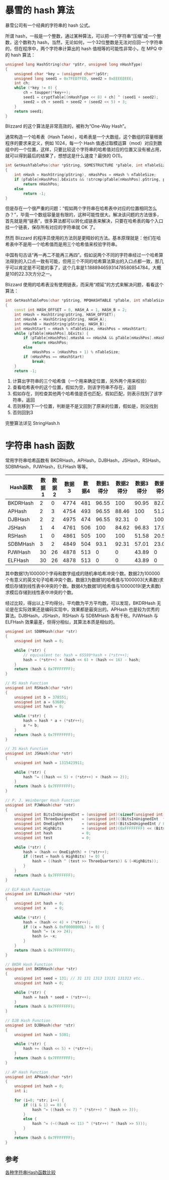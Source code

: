 # 暴雪的 hash 算法

暴雪公司有一个经典的字符串的 hash 公式。

所谓 hash，一般是一个整数，通过某种算法，可以把一个字符串“压缩”成一个整数，这个数称为 hash，当然，无论如何，一个32位整数是无法对应回一个字符串的，但在程序中，两个字符串计算出的 hash 值相等的可能性非常小，在 MPQ 中的 hash 算法：

```c++
unsigned long HashString(char *pStr, unsigned long nHashType)
{
    unsigned char *key = (unsigned char*)pStr;
    unsigned long seed1 = 0x7FED7FED, seed2 = 0xEEEEEEEE;
    int ch;
    while (*key != 0) {
        ch = toupper(*key++);
        seed1 = cryptTable[(nHashType << 8) + ch] ^ (seed1 + seed2);
        seed2 = ch + seed1 + seed2 + (seed2 << 5) + 3;
    }
    return seed1;
}
```

Blizzard 的这个算法是非常高效的，被称为“One-Way Hash”。

通常构造一个哈希表（Hash Table），哈希表是一个大数组，这个数组的容量根据程序的要求来定义，例如 1024，每一个 Hash 值通过取模运算（mod）对应到数组中的一个位置，这样，只要比较这个字符串的哈希值对应的位置又没有被占用，就可以得到最后的结果了，想想这是什么速度？最快的 O(1)。

```c++
int GetHashTablePos(char *pString, SOMESTRUCTURE *pTable, int nTableSize)
{
    int nHash = HashString(pString), nHashPos = nHash % nTableSize;
    if (pTable[nHashPos].bExists && !strcmp(pTable[nHashPos].pString, pString))
		return nHashPos;
    else
        return -1;
}
```

但是存在一个很严重的问题：“假如两个字符串在哈希表中对应的位置相同怎么办？”，毕竟一个数组容量是有限的，这种可能性很大。解决该问题的方法很多，首先就是用“链表”，很多算法都可以转化成链表来解决，只要在哈希表的每个入口挂一个链表，保存所有对应的字符串就 OK 了。

然而 Blizzard 的程序员使用的方法则是更精妙的方法。基本原理就是：他们在哈希表中不是用一个哈希值而是用三个哈希值来校验字符串。

中国有句古话“再一再二不能再三再四”。假如说两个不同的字符串经过一个哈希算法得到的入口点一致有可能，但用三个不同的哈希算法算出的入口点都一致，那几乎可以肯定是不可能的事了，这个几率是1:18889465931478580854784，大概是10的22.3次方分之一。

Blizzard 使用的哈希表没有使用链表，而采用“顺延”的方式来解决问题，看看这个算法：

```c++
int GetHashTablePos(char *pString, MPQHASHTABLE *pTable, int nTableSize) 
{
    const int HASH_OFFSET = 0, HASH_A = 1, HASH_B = 2;
    int nHash = HashString(pString, HASH_OFFSET);
    int nHashA = HashString(pString, HASH_A);
    int nHashB = HashString(pString, HASH_B);
    int nHashStart = nHash % nTableSize, nHashPos = nHashStart;
    while (pTable[nHashPos].bExits) {
        if (pTable[nHashPos].nHashA == nHashA && pTable[nHashPos].nHashB == nHashB)
            return nHashPos;
        else
            nHashPos = (nHashPos + 1) % nTableSize;
        if (nHashPos == nHashStart)
            break;
    }
    return -1;
```

1. 计算出字符串的三个哈希值（一个用来确定位置，另外两个用来校验）
2. 查看哈希表中的这个位置，假如为空，则该字符串不存在，返回
3. 假如存在，则检查其他两个哈希值是否也匹配，假如匹配，则表示找到了该字符串，返回
4. 否则移到下一个位置，判断是不是又回到了原来的位置，假如是，则没找到
5. 否则回到3

完整算法详见 StringHash.h

# 字符串 hash 函数

常用字符串哈希函数有 BKDRHash，APHash，DJBHash，JSHash，RSHash，SDBMHash，PJWHash，ELFHash 等等。

| Hash函数 | 数据1 | 数据2 | 数据3 | 数据4 | 数据1得分 | 数据2得分 | 数据3得分 | 数据4得分 | 平均分 |
| -------- | ----- | ----- | ----- | ----- | --------- | --------- | --------- | --------- | ------ |
| BKDRHash | 2     | 0     | 4774  | 481   | 96.55     | 100       | 90.95     | 82.05     | 92.64  |
| APHash   | 2     | 3     | 4754  | 493   | 96.55     | 88.46     | 100       | 51.28     | 86.28  |
| DJBHash  | 2     | 2     | 4975  | 474   | 96.55     | 92.31     | 0         | 100       | 83.43  |
| JSHash   | 1     | 4     | 4761  | 506   | 100       | 84.62     | 96.83     | 17.95     | 81.94  |
| RSHash   | 1     | 0     | 4861  | 505   | 100       | 100       | 51.58     | 20.51     | 75.96  |
| SDBMHash | 3     | 2     | 4849  | 504   | 93.1      | 92.31     | 57.01     | 23.08     | 72.41  |
| PJWHash  | 30    | 26    | 4878  | 513   | 0         | 0         | 43.89     | 0         | 21.95  |
| ELFHash  | 30    | 26    | 4878  | 513   | 0         | 0         | 43.89     | 0         | 21.95  |

其中数据1为100000个字母和数字组成的随机串哈希冲突个数。数据2为100000个有意义的英文句子哈希冲突个数。数据3为数据1的哈希值与1000003(大素数)求模后存储到线性表中冲突的个数。数据4为数据1的哈希值与10000019(更大素数)求模后存储到线性表中冲突的个数。

经过比较，得出以上平均得分。平均数为平方平均数。可以发现，BKDRHash 无论是在实际效果还是编码实现中，效果都是最突出的。APHash 也是较为优秀的算法。DJBHash，JSHash，RSHash 与 SDBMHash 各有千秋。PJWHash 与 ELFHash 效果最差，但得分相似，其算法本质是相似的。

```c++
unsigned int SDBMHash(char *str)
{
    unsigned int hash = 0;
 
    while (*str) {
        // equivalent to: hash = 65599*hash + (*str++);
        hash = (*str++) + (hash << 6) + (hash << 16) - hash;
    }
    return (hash & 0x7FFFFFFF);
}
 
// RS Hash Function
unsigned int RSHash(char *str)
{
    unsigned int b = 378551;
    unsigned int a = 63689;
    unsigned int hash = 0;
 
    while (*str) {
        hash = hash * a + (*str++);
        a *= b;
    }
    return (hash & 0x7FFFFFFF);
}
 
// JS Hash Function
unsigned int JSHash(char *str)
{
    unsigned int hash = 1315423911;
 
    while (*str) {
        hash ^= ((hash << 5) + (*str++) + (hash >> 2));
    }
    return (hash & 0x7FFFFFFF);
}
 
// P. J. Weinberger Hash Function
unsigned int PJWHash(char *str)
{
    unsigned int BitsInUnignedInt = (unsigned int)(sizeof(unsigned int) * 8);
    unsigned int ThreeQuarters    = (unsigned int)((BitsInUnignedInt  * 3) / 4);
    unsigned int OneEighth        = (unsigned int)(BitsInUnignedInt / 8);
    unsigned int HighBits         = (unsigned int)(0xFFFFFFFF) << (BitsInUnignedInt - OneEighth);
    unsigned int hash             = 0;
    unsigned int test             = 0;
 
    while (*str) {
        hash = (hash << OneEighth) + (*str++);
        if ((test = hash & HighBits) != 0) {
            hash = ((hash ^ (test >> ThreeQuarters)) & (~HighBits));
        }
    }
    return (hash & 0x7FFFFFFF);
}
 
// ELF Hash Function
unsigned int ELFHash(char *str)
{
    unsigned int hash = 0;
    unsigned int x    = 0;
 
    while (*str) {
        hash = (hash << 4) + (*str++);
        if ((x = hash & 0xF0000000L) != 0) {
            hash ^= (x >> 24);
            hash &= ~x;
        }
    }
    return (hash & 0x7FFFFFFF);
}
 
// BKDR Hash Function
unsigned int BKDRHash(char *str)
{
    unsigned int seed = 131; // 31 131 1313 13131 131313 etc..
    unsigned int hash = 0;
 
    while (*str) {
        hash = hash * seed + (*str++);
    }
    return (hash & 0x7FFFFFFF);
}
 
// DJB Hash Function
unsigned int DJBHash(char *str)
{
    unsigned int hash = 5381;
 
    while (*str) {
        hash += (hash << 5) + (*str++);
    }
    return (hash & 0x7FFFFFFF);
}
 
// AP Hash Function
unsigned int APHash(char *str)
{
    unsigned int hash = 0;
    int i;
 
    for (i=0; *str; i++) {
        if ((i & 1) == 0) {
            hash ^= ((hash << 7) ^ (*str++) ^ (hash >> 3));
        }
        else {
            hash ^= (~((hash << 11) ^ (*str++) ^ (hash >> 5)));
        }
    }
    return (hash & 0x7FFFFFFF);
}
```

## 参考

[各种字符串Hash函数比较](https://www.byvoid.com/zhs/blog/string-hash-compare)

